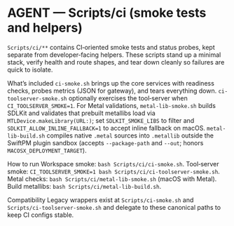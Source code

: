 # AGENT — Scripts/ci (smoke tests and helpers)

`Scripts/ci/**` contains CI‑oriented smoke tests and status probes, kept separate from developer‑facing helpers. These scripts stand up a minimal stack, verify health and route shapes, and tear down cleanly so failures are quick to isolate.

What’s included
`ci-smoke.sh` brings up the core services with readiness checks, probes metrics (JSON for gateway), and tears everything down. `ci-toolserver-smoke.sh` optionally exercises the tool‑server when `CI_TOOLSERVER_SMOKE=1`. For Metal validations, `metal-lib-smoke.sh` builds SDLKit and validates that prebuilt metallibs load via `MTLDevice.makeLibrary(URL:)`; set `SDLKIT_SMOKE_LIBS` to filter and `SDLKIT_ALLOW_INLINE_FALLBACK=1` to accept inline fallback on macOS. `metal-lib-build.sh` compiles native `.metal` sources into `.metallib` outside the SwiftPM plugin sandbox (accepts `--package-path` and `--out`; honors `MACOSX_DEPLOYMENT_TARGET`).

How to run
Workspace smoke: `bash Scripts/ci/ci-smoke.sh`. Tool‑server smoke: `CI_TOOLSERVER_SMOKE=1 bash Scripts/ci/ci-toolserver-smoke.sh`. Metal checks: `bash Scripts/ci/metal-lib-smoke.sh` (macOS with Metal). Build metallibs: `bash Scripts/ci/metal-lib-build.sh`.

Compatibility
Legacy wrappers exist at `Scripts/ci-smoke.sh` and `Scripts/ci-toolserver-smoke.sh` and delegate to these canonical paths to keep CI configs stable.
